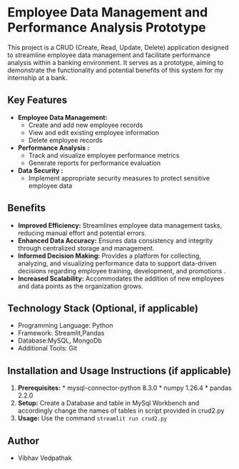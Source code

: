 # Employee Data Management and Performance Analysis Prototype

This project is a CRUD (Create, Read, Update, Delete) application designed to streamline employee data management and facilitate performance analysis within a banking environment. It serves as a prototype, aiming to demonstrate the functionality and potential benefits of this system for my internship at a bank.

## Key Features

* **Employee Data Management:**
    * Create and add new employee records
    * View and edit existing employee information
    * Delete employee records 
* **Performance Analysis :**
    * Track and visualize employee performance metrics
    * Generate reports for performance evaluation
* **Data Security :**
    * Implement appropriate security measures to protect sensitive employee data 

## Benefits

* **Improved Efficiency:** Streamlines employee data management tasks, reducing manual effort and potential errors.
* **Enhanced Data Accuracy:** Ensures data consistency and integrity through centralized storage and management.
* **Informed Decision Making:** Provides a platform for collecting, analyzing, and visualizing performance data to support data-driven decisions regarding employee training, development, and promotions .
* **Increased Scalability:** Accommodates the addition of new employees and data points as the organization grows.

## Technology Stack (Optional, if applicable)

* Programming Language: Python
* Framework: Streamlit,Pandas
* Database:MySQL, MongoDb
* Additional Tools: Git

## Installation and Usage Instructions (if applicable)

1. **Prerequisites:**   * mysql-connector-python    8.3.0
                        * numpy                     1.26.4
                        * pandas                    2.2.0
3. **Setup:** Create a Database and table in MySql Workbench and accordingly change the names of tables in script provided in crud2.py
4. **Usage:** Use the command ```streamlit run crud2.py```

## Author

* Vibhav Vedpathak
